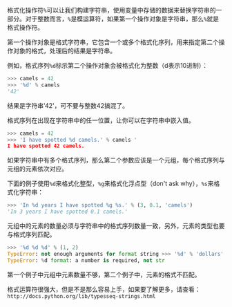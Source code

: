 格式化操作符`%`可以让我们构建字符串，使用变量中存储的数据来替换字符串的一部分。对于整数而言，`%`是模运算符，如果第一个操作对象是字符串，那么`%`就是格式操作符。

第一个操作对象是格式字符串，它包含一个或多个格式化序列，用来指定第二个操作对象的格式，处理后的结果是字符串。

例如，格式序列`%d`标示第二个操作对象会被格式化为整数（d表示10进制）：
```python
>>> camels = 42 
>>> '%d' % camels 
'42'
```
结果是字符串'42'，可不要与整数42搞混了。

格式序列在出现在字符串中的任一位置，让你可以在字符串中嵌入值。
```python
>>> camels = 42
>>> 'I have spotted %d camels.' % camels '
I have spotted 42 camels.
```

如果字符串中有多个格式序列，那么第二个参数应该是一个元组，每个格式序列与元组的元素依次对应。

下面的例子使用`%d`来格式化整型，`%g`来格式化浮点型（don't ask why），`%s`来格式化字符串：
```python
>>> 'In %d years I have spotted %g %s.' % (3, 0.1, 'camels') 
'In 3 years I have spotted 0.1 camels.'
```
元组中的元素的数量必须与字符串中的格式序列数量一致，另外，元素的类型也要与格式序列匹配。
```python
>>> '%d %d %d' % (1, 2)
TypeError: not enough arguments for format string >>> '%d' % 'dollars'
TypeError: %d format: a number is required, not str
```
第一个例子中元组中元素数量不够，第二个例子中，元素的格式不匹配。

格式运算符很强大，但是不是那么容易上手，如果要了解更多，请查看：`http://docs.python.org/lib/typesseq-strings.html`



